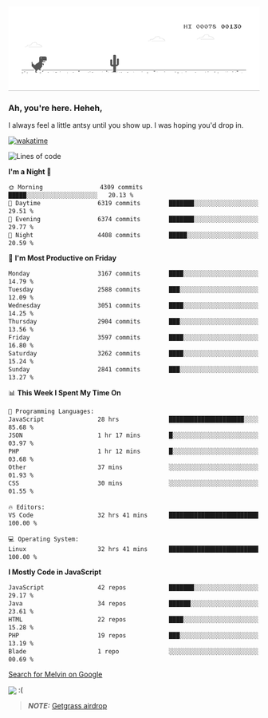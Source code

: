 
<div align="center">
    <img align="center" src="dino.gif">
</div>

### Ah, you're here. Heheh, 
I always feel a little antsy until you show up. I was hoping you'd drop in.

[![wakatime](https://wakatime.com/badge/user/8ad4afa2-1a56-40d1-a949-4663473915b6.svg)](https://wakatime.com/@mrepol742)

<!--START_SECTION:mrepol742-->
![Lines of code](https://img.shields.io/badge/From%20Hello%20World%20I%27ve%20Written-14.8%20million%20lines%20of%20code-blue)

**I'm a Night 🦉** 

```text
🌞 Morning                4309 commits        █████░░░░░░░░░░░░░░░░░░░░   20.13 % 
🌆 Daytime                6319 commits        ███████░░░░░░░░░░░░░░░░░░   29.51 % 
🌃 Evening                6374 commits        ███████░░░░░░░░░░░░░░░░░░   29.77 % 
🌙 Night                  4408 commits        █████░░░░░░░░░░░░░░░░░░░░   20.59 % 
```
📅 **I'm Most Productive on Friday** 

```text
Monday                   3167 commits        ████░░░░░░░░░░░░░░░░░░░░░   14.79 % 
Tuesday                  2588 commits        ███░░░░░░░░░░░░░░░░░░░░░░   12.09 % 
Wednesday                3051 commits        ████░░░░░░░░░░░░░░░░░░░░░   14.25 % 
Thursday                 2904 commits        ███░░░░░░░░░░░░░░░░░░░░░░   13.56 % 
Friday                   3597 commits        ████░░░░░░░░░░░░░░░░░░░░░   16.80 % 
Saturday                 3262 commits        ████░░░░░░░░░░░░░░░░░░░░░   15.24 % 
Sunday                   2841 commits        ███░░░░░░░░░░░░░░░░░░░░░░   13.27 % 
```


📊 **This Week I Spent My Time On** 

```text
💬 Programming Languages: 
JavaScript               28 hrs              █████████████████████░░░░   85.68 % 
JSON                     1 hr 17 mins        █░░░░░░░░░░░░░░░░░░░░░░░░   03.97 % 
PHP                      1 hr 12 mins        █░░░░░░░░░░░░░░░░░░░░░░░░   03.68 % 
Other                    37 mins             ░░░░░░░░░░░░░░░░░░░░░░░░░   01.93 % 
CSS                      30 mins             ░░░░░░░░░░░░░░░░░░░░░░░░░   01.55 % 

🔥 Editors: 
VS Code                  32 hrs 41 mins      █████████████████████████   100.00 % 

💻 Operating System: 
Linux                    32 hrs 41 mins      █████████████████████████   100.00 % 
```

**I Mostly Code in JavaScript** 

```text
JavaScript               42 repos            ███████░░░░░░░░░░░░░░░░░░   29.17 % 
Java                     34 repos            ██████░░░░░░░░░░░░░░░░░░░   23.61 % 
HTML                     22 repos            ████░░░░░░░░░░░░░░░░░░░░░   15.28 % 
PHP                      19 repos            ███░░░░░░░░░░░░░░░░░░░░░░   13.19 % 
Blade                    1 repo              ░░░░░░░░░░░░░░░░░░░░░░░░░   00.69 % 
```




<!--END_SECTION:mrepol742-->

[Search for Melvin on Google](https://www.google.com/search?q=Melvin+Jones+Repol)

 <img align="center" src="https://media.tenor.com/FPraoiMenNkAAAAM/arch-linux.gif">
 :(



> **_NOTE:_** [Getgrass airdrop](https://app.getgrass.io/register/?referralCode=kUHcrABPjKr-_hS) 
